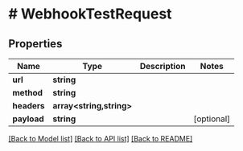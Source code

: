# # WebhookTestRequest

## Properties

Name | Type | Description | Notes
------------ | ------------- | ------------- | -------------
**url** | **string** |  |
**method** | **string** |  |
**headers** | **array<string,string>** |  |
**payload** | **string** |  | [optional]

[[Back to Model list]](../../README#models) [[Back to API list]](../../README#endpoints) [[Back to README]](../../README)
